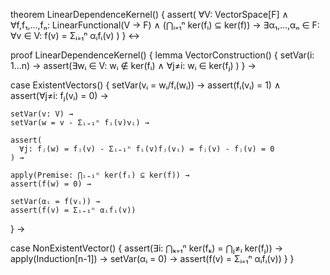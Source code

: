 theorem LinearDependenceKernel() {
  assert(
    ∀V: VectorSpace[F] ∧
    ∀f,f₁,...,fₙ: LinearFunctional(V → F) ∧
    (⋂ᵢ₌₁ⁿ ker(fᵢ) ⊆ ker(f)) →
    ∃α₁,...,αₙ ∈ F: ∀v ∈ V: f(v) = Σᵢ₌₁ⁿ αᵢfᵢ(v)
  )
} ↔

proof LinearDependenceKernel() {
  lemma VectorConstruction() {
    setVar(i: 1...n) →
    assert(∃wᵢ ∈ V:
      wᵢ ∉ ker(fᵢ) ∧
      ∀j≠i: wᵢ ∈ ker(fⱼ)
    )
  } →

  case ExistentVectors() {
    setVar(vᵢ = wᵢ/fᵢ(wᵢ)) →
    assert(fᵢ(vᵢ) = 1) ∧
    assert(∀j≠i: fⱼ(vᵢ) = 0) →
    
    setVar(v: V) →
    setVar(w = v - Σᵢ₌₁ⁿ fᵢ(v)vᵢ) →
    
    assert(
      ∀j: fⱼ(w) = fⱼ(v) - Σᵢ₌₁ⁿ fᵢ(v)fⱼ(vᵢ) = fⱼ(v) - fⱼ(v) = 0
    ) →
    
    apply(Premise: ⋂ᵢ₌₁ⁿ ker(fᵢ) ⊆ ker(f)) →
    assert(f(w) = 0) →
    
    setVar(αᵢ = f(vᵢ)) →
    assert(f(v) = Σᵢ₌₁ⁿ αᵢfᵢ(v))
  } →
  
  case NonExistentVector() {
    assert(∃i: ⋂ₖ₌₁ⁿ ker(fₖ) = ⋂ⱼ≠ᵢ ker(fⱼ)) →
    apply(Induction[n-1]) →
    setVar(αᵢ = 0) →
    assert(f(v) = Σᵢ₌₁ⁿ αᵢfᵢ(v))
  }
}